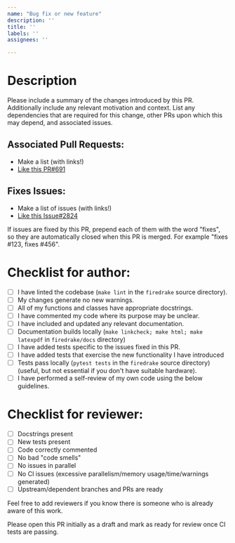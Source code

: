 ```yaml
---
name: "Bug fix or new feature"
description: ''
title: ''
labels: ''
assignees: ''

---
```


# Description
Please include a summary of the changes introduced by this PR.
Additionally include any relevant motivation and context. List any
dependencies that are required for this change, other PRs upon
which this may depend, and associated issues.

## Associated Pull Requests:
- Make a list (with links!)
- [Like this PR#691](https://github.com/OP2/PyOP2/pull/691)

## Fixes Issues:
- Make a list of issues (with links!)
- [Like this Issue#2824](https://github.com/firedrakeproject/firedrake/issues/2824)

If issues are fixed by this PR, prepend each of them with the word "fixes", so they are 
automatically closed when this PR is merged. For example "fixes #123, fixes #456".

# Checklist for author:

<!--
If you think an option is not relevant to your PR, do not delete it but use ~strikethrough formating on it~. This helps keeping track of the entire list.
-->

- [ ] I have linted the codebase (`make lint` in the `firedrake` source directory).
- [ ] My changes generate no new warnings.
- [ ] All of my functions and classes have appropriate docstrings.
- [ ] I have commented my code where its purpose may be unclear.
- [ ] I have included and updated any relevant documentation.
- [ ] Documentation builds locally (`make linkcheck; make html; make latexpdf` in `firedrake/docs` directory)
- [ ] I have added tests specific to the issues fixed in this PR.
- [ ] I have added tests that exercise the new functionality I have introduced
- [ ] Tests pass locally (`pytest tests` in the `firedrake` source directory) (useful, but not essential if you don't have suitable hardware).
- [ ] I have performed a self-review of my own code using the below guidelines.

# Checklist for reviewer:

- [ ] Docstrings present
- [ ] New tests present
- [ ] Code correctly commented
- [ ] No bad "code smells"
- [ ] No issues in parallel
- [ ] No CI issues (excessive parallelism/memory usage/time/warnings generated)
- [ ] Upstream/dependent branches and PRs are ready

Feel free to add reviewers if you know there is someone who is already aware of this work.

Please open this PR initially as a draft and mark as ready for review once CI tests are passing.

<!--
Thanks for contributing!
-->
